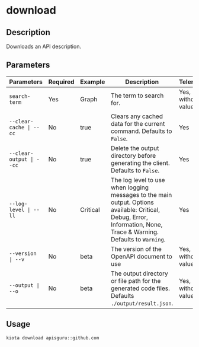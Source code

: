 # download

## Description 

Downloads an API description.

## Parameters

| Parameters | Required | Example | Description | Telemetry |
| -- | -- | -- | -- | -- |
| `search-term` | Yes | Graph | The term to search for. | Yes, without its value |
| `--clear-cache \| --cc` | No | true | Clears any cached data for the current command. Defaults to `False`. | Yes |
| `--clear-output \| --cc` | No | true | Delete the output directory before generating the client. Defaults to `False`. | Yes |
| `--log-level \| --ll` | No | Critical | The log level to use when logging messages to the main output. Options available: Critical, Debug, Error, Information, None, Trace & Warning. Defaults to `Warning`. | Yes |
| `--version \| --v` | No | beta | The version of the OpenAPI document to use | Yes, without its value |
| `--output \| --o` | No | beta | The output directory or file path for the generated code files. Defaults `./output/result.json`. | Yes, without its value |

## Usage 

```bash
kiota download apisguru::github.com
```